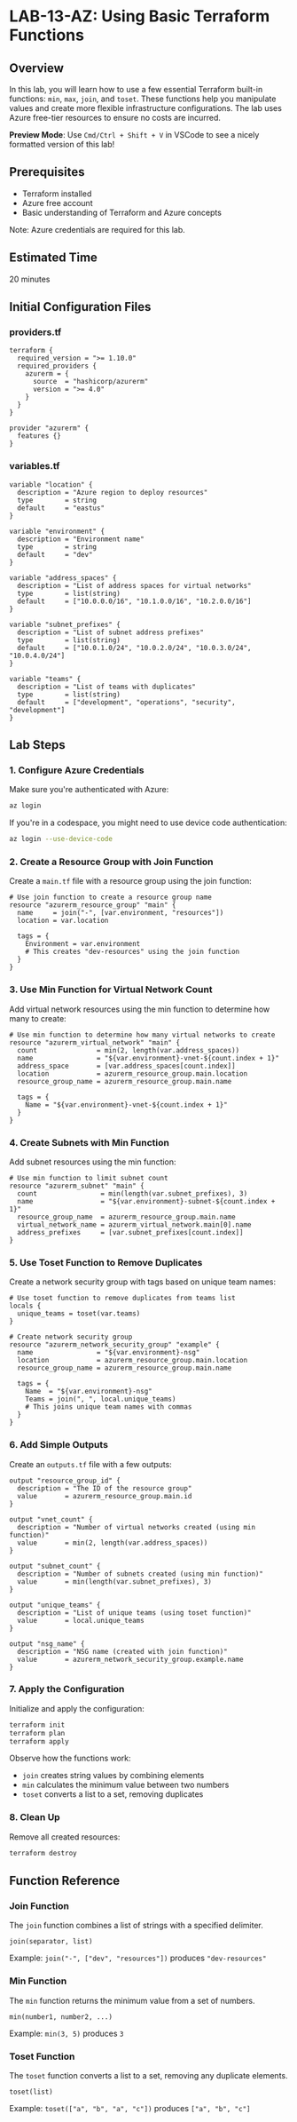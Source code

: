 # LAB-13-AZ: Using Basic Terraform Functions

## Overview
In this lab, you will learn how to use a few essential Terraform built-in functions: `min`, `max`, `join`, and `toset`. These functions help you manipulate values and create more flexible infrastructure configurations. The lab uses Azure free-tier resources to ensure no costs are incurred.

**Preview Mode**: Use `Cmd/Ctrl + Shift + V` in VSCode to see a nicely formatted version of this lab!

## Prerequisites
- Terraform installed
- Azure free account
- Basic understanding of Terraform and Azure concepts

Note: Azure credentials are required for this lab.

## Estimated Time
20 minutes

## Initial Configuration Files

### providers.tf
```hcl
terraform {
  required_version = ">= 1.10.0"
  required_providers {
    azurerm = {
      source  = "hashicorp/azurerm"
      version = ">= 4.0"
    }
  }
}

provider "azurerm" {
  features {}
}
```

### variables.tf
```hcl
variable "location" {
  description = "Azure region to deploy resources"
  type        = string
  default     = "eastus"
}

variable "environment" {
  description = "Environment name"
  type        = string
  default     = "dev"
}

variable "address_spaces" {
  description = "List of address spaces for virtual networks"
  type        = list(string)
  default     = ["10.0.0.0/16", "10.1.0.0/16", "10.2.0.0/16"]
}

variable "subnet_prefixes" {
  description = "List of subnet address prefixes"
  type        = list(string)
  default     = ["10.0.1.0/24", "10.0.2.0/24", "10.0.3.0/24", "10.0.4.0/24"]
}

variable "teams" {
  description = "List of teams with duplicates"
  type        = list(string)
  default     = ["development", "operations", "security", "development"]
}
```

## Lab Steps

### 1. Configure Azure Credentials

Make sure you're authenticated with Azure:

```bash
az login
```

If you're in a codespace, you might need to use device code authentication:
```bash
az login --use-device-code
```

### 2. Create a Resource Group with Join Function

Create a `main.tf` file with a resource group using the join function:

```hcl
# Use join function to create a resource group name
resource "azurerm_resource_group" "main" {
  name     = join("-", [var.environment, "resources"])
  location = var.location

  tags = {
    Environment = var.environment
    # This creates "dev-resources" using the join function
  }
}
```

### 3. Use Min Function for Virtual Network Count

Add virtual network resources using the min function to determine how many to create:

```hcl
# Use min function to determine how many virtual networks to create
resource "azurerm_virtual_network" "main" {
  count               = min(2, length(var.address_spaces))
  name                = "${var.environment}-vnet-${count.index + 1}"
  address_space       = [var.address_spaces[count.index]]
  location            = azurerm_resource_group.main.location
  resource_group_name = azurerm_resource_group.main.name

  tags = {
    Name = "${var.environment}-vnet-${count.index + 1}"
  }
}
```

### 4. Create Subnets with Min Function

Add subnet resources using the min function:

```hcl
# Use min function to limit subnet count
resource "azurerm_subnet" "main" {
  count                = min(length(var.subnet_prefixes), 3)
  name                 = "${var.environment}-subnet-${count.index + 1}"
  resource_group_name  = azurerm_resource_group.main.name
  virtual_network_name = azurerm_virtual_network.main[0].name
  address_prefixes     = [var.subnet_prefixes[count.index]]
}
```

### 5. Use Toset Function to Remove Duplicates

Create a network security group with tags based on unique team names:

```hcl
# Use toset function to remove duplicates from teams list
locals {
  unique_teams = toset(var.teams)
}

# Create network security group
resource "azurerm_network_security_group" "example" {
  name                = "${var.environment}-nsg"
  location            = azurerm_resource_group.main.location
  resource_group_name = azurerm_resource_group.main.name

  tags = {
    Name  = "${var.environment}-nsg"
    Teams = join(", ", local.unique_teams)
    # This joins unique team names with commas
  }
}
```

### 6. Add Simple Outputs

Create an `outputs.tf` file with a few outputs:

```hcl
output "resource_group_id" {
  description = "The ID of the resource group"
  value       = azurerm_resource_group.main.id
}

output "vnet_count" {
  description = "Number of virtual networks created (using min function)"
  value       = min(2, length(var.address_spaces))
}

output "subnet_count" {
  description = "Number of subnets created (using min function)"
  value       = min(length(var.subnet_prefixes), 3)
}

output "unique_teams" {
  description = "List of unique teams (using toset function)"
  value       = local.unique_teams
}

output "nsg_name" {
  description = "NSG name (created with join function)"
  value       = azurerm_network_security_group.example.name
}
```

### 7. Apply the Configuration

Initialize and apply the configuration:

```bash
terraform init
terraform plan
terraform apply
```

Observe how the functions work:
- `join` creates string values by combining elements
- `min` calculates the minimum value between two numbers
- `toset` converts a list to a set, removing duplicates

### 8. Clean Up

Remove all created resources:

```bash
terraform destroy
```

## Function Reference

### Join Function
The `join` function combines a list of strings with a specified delimiter.
```
join(separator, list)
```
Example: `join("-", ["dev", "resources"])` produces `"dev-resources"`

### Min Function
The `min` function returns the minimum value from a set of numbers.
```
min(number1, number2, ...)
```
Example: `min(3, 5)` produces `3`

### Toset Function
The `toset` function converts a list to a set, removing any duplicate elements.
```
toset(list)
```
Example: `toset(["a", "b", "a", "c"])` produces `["a", "b", "c"]`